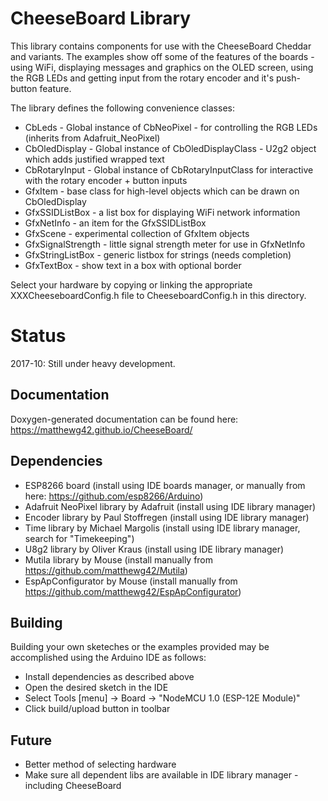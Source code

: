 CheeseBoard Library
===================

This library contains components for use with the CheeseBoard Cheddar and variants.  The examples show off some of the features of the boards - using WiFi, displaying messages and graphics on the OLED screen, using the RGB LEDs and getting input from the rotary encoder and it's push-button feature.

The library defines the following convenience classes:

* CbLeds - Global instance of CbNeoPixel - for controlling the RGB LEDs (inherits from Adafruit_NeoPixel)
* CbOledDisplay - Global instance of CbOledDisplayClass - U2g2 object which adds justified wrapped text 
* CbRotaryInput - Global instance of CbRotaryInputClass for interactive with the rotary encoder + button inputs
* GfxItem - base class for high-level objects which can be drawn on CbOledDisplay
* GfxSSIDListBox - a list box for displaying WiFi network information
* GfxNetInfo - an item for the GfxSSIDListBox
* GfxScene - experimental collection of GfxItem objects
* GfxSignalStrength - little signal strength meter for use in GfxNetInfo
* GfxStringListBox - generic listbox for strings (needs completion)
* GfxTextBox - show text in a box with optional border

Select your hardware by copying or linking the appropriate XXXCheeseboardConfig.h file to CheeseboardConfig.h in this directory.

Status
======

2017-10: Still under heavy development.

Documentation
-------------

Doxygen-generated documentation can be found here: https://matthewg42.github.io/CheeseBoard/

Dependencies
------------

* ESP8266 board (install using IDE boards manager, or manually from here: https://github.com/esp8266/Arduino)
* Adafruit NeoPixel library by Adafruit (install using IDE library manager)
* Encoder library by Paul Stoffregen (install using IDE library manager)
* Time library by Michael Margolis (install using IDE library manager, search for "Timekeeping")
* U8g2 library by Oliver Kraus (install using IDE library manager)
* Mutila library by Mouse (install manually from https://github.com/matthewg42/Mutila)
* EspApConfigurator by Mouse (install manually from https://github.com/matthewg42/EspApConfigurator)

Building
--------

Building your own sketeches or the examples provided may be accomplished using the Arduino IDE as follows:

* Install dependencies as described above
* Open the desired sketch in the IDE
* Select Tools [menu] -> Board -> "NodeMCU 1.0 (ESP-12E Module)"
* Click build/upload button in toolbar

Future
------

* Better method of selecting hardware
* Make sure all dependent libs are available in IDE library manager - including CheeseBoard

